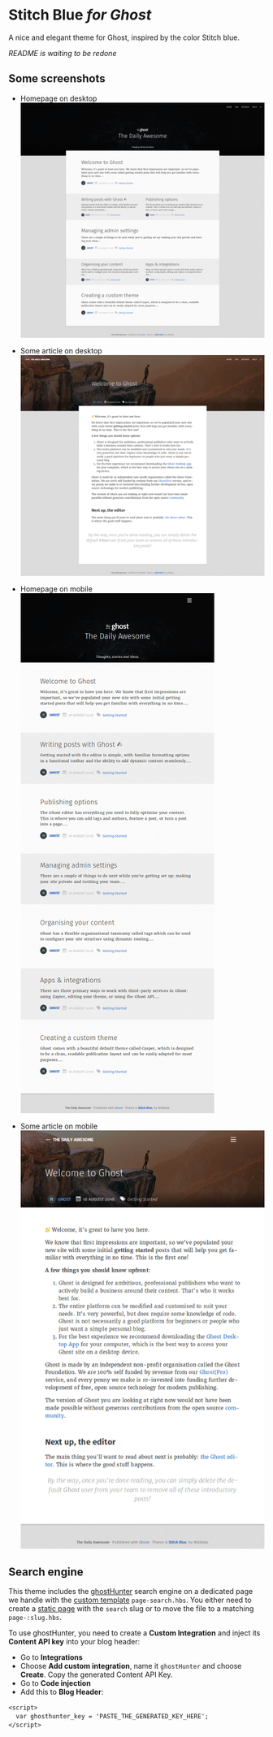 # Stitch Blue *for Ghost*
A nice and elegant theme for Ghost, inspired by the color Stitch blue.

*README is waiting to be redone*

## Some screenshots

* Homepage on desktop
![Screenshot](assets/screenshot-desktop.png)

* Some article on desktop
![Screenshot](assets/screenshot-desktop-article.png)

* Homepage on mobile
![Screenshot](assets/screenshot-mobile.png)

* Some article on mobile
![Screenshot](assets/screenshot-mobile-article.png)

## Search engine

This theme includes the [ghostHunter](https://github.com/jamalneufeld/ghostHunter) search engine on a dedicated page we handle with the [custom template](https://themes.ghost.org/docs/page-context) `page-search.hbs`. You either need to create a [static page](https://help.ghost.org/hc/en-us/articles/224936867-Static-Pages) with the `search` slug or to move the file to a matching `page-:slug.hbs`.

To use ghostHunter, you need to create a **Custom Integration** and inject its **Content API key** into your blog header:

* Go to **Integrations**
* Choose **Add custom integration**, name it `ghostHunter` and choose **Create**. Copy the generated Content API Key.
* Go to **Code injection**
* Add this to **Blog Header**:
```txt
<script>
  var ghosthunter_key = 'PASTE_THE_GENERATED_KEY_HERE';
</script>
```
